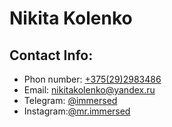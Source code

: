 # Nikita Kolenko

## Contact Info:
- Phon number: [+375(29)2983486](tel:+375292983486)
- Email: nikitakolenko@yandex.ru
- Telegram: [@immersed](https://t.me/immersed)
- Instagram:[@mr.immersed](https://www.instagram.com/mr.immersed/)


